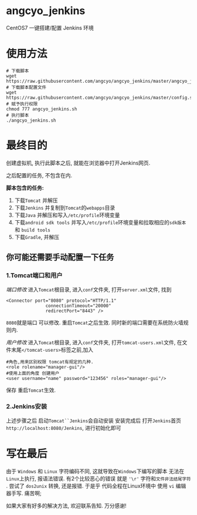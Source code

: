 # angcyo_jenkins
CentOS7 一键搭建/配置 Jenkins 环境

# 使用方法
```
# 下载脚本
wget https://raw.githubusercontent.com/angcyo/angcyo_jenkins/master/angcyo_jenkins.sh
# 下载脚本配置文件
wget https://raw.githubusercontent.com/angcyo/angcyo_jenkins/master/config.sh
# 赋予执行权限
chmod 777 angcyo_jenkins.sh
# 执行脚本
./angcyo_jenkins.sh
```

# 最终目的
创建虚拟机, 执行此脚本之后, 就能在浏览器中打开Jenkins网页. 

之后配置的任务, 不包含在内.

**脚本包含的任务:**
1. 下载`Tomcat` 并解压
2. 下载`Jenkins` 并复制到`Tomcat`的`webapps`目录
3. 下载`Java` 并解压和写入`/etc/profile`环境变量
4. 下载`android sdk tools` 并写入`/etc/profile`环境变量和拉取相应的`sdk版本` 和 `build tools`
5. 下载`Gradle`, 并解压

## 你可能还需要手动配置一下任务
### 1.Tomcat端口和用户
*端口修改*
进入`Tomcat`根目录, 进入`conf`文件夹, 打开`server.xml`文件, 找到
```
<Connector port="8080" protocol="HTTP/1.1"
               connectionTimeout="20000"
               redirectPort="8443" />
```
`8080`就是端口 可以修改. 重启`Tomcat`之后生效. 同时新的端口需要在系统防火墙规则内.

*用户修改*
进入`Tomcat`根目录, 进入`conf`文件夹, 打开`tomcat-users.xml`文件, 在文件末尾`</tomcat-users>`标签之前,加入
```
#角色,用来区别权限 tomcat有规定的几种.
<role rolename="manager-gui"/>
#使用上面的角度 创建用户
<user username="name" password="123456" roles="manager-gui"/>
```
保存 重启`Tomcat`生效.

### 2.Jenkins安装
上述步骤之后 启动`Tomcat``Jenkins`会自动安装 安装完成后 打开`Jenkins`首页`http://localhost:8080/Jenkins`, 进行初始化即可


# 写在最后
由于 `Windows` 和 `Linux` 字符编码不同, 这就导致在`Windows`下编写的脚本 无法在`Linux`上执行, 报语法错误. 有2个比较恶心的错误 就是 `'\r'` 字符和`文件非法结尾字符` . 尝试了 `dos2unix` 转换, 还是报错. 于是乎 代码全程在Linux环境中 使用 `vi` 编辑器手写. 痛苦啊;

如果大家有好多的解决方法, 欢迎联系告知. 万分感谢!
